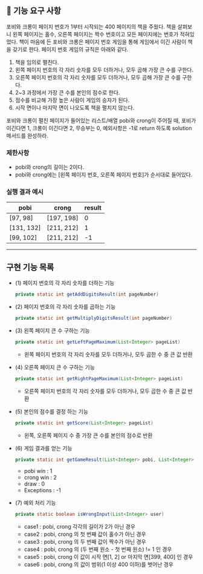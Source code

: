 ## 🚀 기능 요구 사항

포비와 크롱이 페이지 번호가 1부터 시작되는 400 페이지의 책을 주웠다. 책을 살펴보니 왼쪽 페이지는 홀수, 오른쪽 페이지는 짝수 번호이고 모든 페이지에는 번호가 적혀있었다. 책이 마음에 든 포비와 크롱은 페이지 번호 게임을 통해 게임에서 이긴 사람이 책을 갖기로 한다. 페이지 번호 게임의 규칙은 아래와 같다.

1. 책을 임의로 펼친다.
2. 왼쪽 페이지 번호의 각 자리 숫자를 모두 더하거나, 모두 곱해 가장 큰 수를 구한다.
3. 오른쪽 페이지 번호의 각 자리 숫자를 모두 더하거나, 모두 곱해 가장 큰 수를 구한다.
4. 2~3 과정에서 가장 큰 수를 본인의 점수로 한다.
5. 점수를 비교해 가장 높은 사람이 게임의 승자가 된다.
6. 시작 면이나 마지막 면이 나오도록 책을 펼치지 않는다.

포비와 크롱이 펼친 페이지가 들어있는 리스트/배열 pobi와 crong이 주어질 때, 포비가 이긴다면 1, 크롱이 이긴다면 2, 무승부는 0, 예외사항은 -1로 return 하도록 solution 메서드를 완성하라.

### 제한사항

- pobi와 crong의 길이는 2이다.
- pobi와 crong에는 [왼쪽 페이지 번호, 오른쪽 페이지 번호]가 순서대로 들어있다.

### 실행 결과 예시

| pobi | crong | result |
| --- | --- | --- |
| [97, 98] | [197, 198] | 0 |
| [131, 132] | [211, 212] | 1 |
| [99, 102] | [211, 212] | -1 |

---

## 구현 기능 목록

- (1) 페이지 번호의 각 자리 숫자를 더하는 기능

  ```java
  private static int getAddDigitsResult(int pageNumber)
  ```
- (2) 페이지 번호의 각 자리 숫자를 곱하는 기능

  ```java
  private static int getMultiplyDigitsResult(int pageNumber)
  ```

- (3) 왼쪽 페이지 큰 수 구하는 기능

  ```java
  private static int getLeftPageMaximum(List<Integer> pageList)
  ```

  - 왼쪽 페이지 번호의 각 자리 숫자를 모두 더하거나, 모두 곱한 수 중 큰 값 반환

- (4) 오른쪽 페이지 큰 수 구하는 기능

  ```java
  private static int getRightPageMaximum(List<Integer> pageList)
  ```

  - 오른쪽 페이지 번호의 각 자리 숫자를 모두 더하거나, 모두 곱한 수 중 큰 값 반환

- (5) 본인의 점수를 결정 하는 기능

  ```java
  private static int getScore(List<Integer> pageList)
  ```

  - 왼쪽, 오른쪽 페이지 수 중 가장 큰 수를 본인의 점수로 반환

- (6) 게임 결과를 얻는 기능

  ```java
  private static int getGameResult(List<Integer> pobi, List<Integer> crong)
  ```

  - pobi win : 1
  - crong win : 2
  - draw : 0
  - Exceptions : -1

- (7) 예외 처리 기능

  ```java
  private static boolean isWrongInput(List<Integer> user)
  ```

  - case1 : pobi, crong 각각의 길이가 2가 아닌 경우
  - case2 : pobi, crong 의 첫 번째 값이 홀수가 아닌 경우
  - case3 : pobi, crong 의 두 번째 값이 짝수가 아닌 경우
  - case4 : pobi, crong 의 (두 번째 원소 - 첫 번째 원소) != 1 인 경우
  - case5 : pobi, crong 이 값이 시작 면[1, 2] or 마지막 면[399, 400] 인 경우
  - case6 : pobi, crong 의 값이 범위(1 이상 400 이하)를 벗어난 경우
